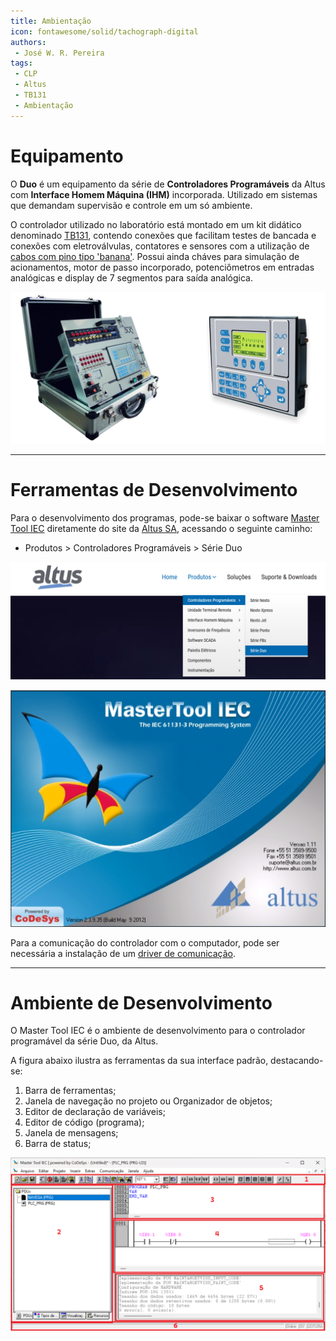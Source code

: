 ```yaml
---
title: Ambientação
icon: fontawesome/solid/tachograph-digital
authors:
 - José W. R. Pereira
tags:
 - CLP
 - Altus
 - TB131
 - Ambientação
---
```


# Equipamento

O **Duo** é um equipamento da série de **Controladores Programáveis** da Altus com **Interface Homem Máquina (IHM)** incorporada. Utilizado em sistemas que demandam supervisão e controle em um só ambiente. 

O controlador utilizado no laboratório está montado em um kit didático denominado [TB131](https://www.altus.com.br/produto/15/kit-didatico), contendo conexões que facilitam testes de bancada e conexões com eletroválvulas, contatores e sensores com a utilização de [cabos com pino tipo 'banana'](https://www.ryndackcomponentes.com.br/conectores-e-chaves/outros-conectores/pinos-e-bornes-banana-garras-jacare-e-pontas-de-prova/pinos-banana.html). Possui ainda cháves para simulação de acionamentos, motor de passo incorporado, potenciômetros em entradas analógicas e display de 7 segmentos para saída analógica. 


![TB131-CLP-DUO](img/lab0-tb131-duo.png)

---

# Ferramentas de Desenvolvimento

Para o desenvolvimento dos programas, pode-se baixar o software [Master Tool IEC](https://www.altus.com.br/wp-content/uploads/2024/11/mastertool_iec_mt8200.zip) diretamente do site da [Altus SA](https://www.altus.com.br/serie/programacao-clp/), acessando o seguinte caminho:

- Produtos > Controladores Programáveis > Série Duo

![Produtos](img/lab0-caminho_material.png)

![MasterToolIEC](img/lab0-master_tool_iec.png)

Para a comunicação do controlador com o computador, pode ser necessária a instalação de um [driver de comunicação](driver/PL23XX_Prolific_DriverInstaller_v408.zip).

---

# Ambiente de Desenvolvimento

O Master Tool IEC é o ambiente de desenvolvimento para o controlador programável da série Duo, da Altus. 

A figura abaixo ilustra as ferramentas da sua interface padrão, destacando-se:

1. Barra de ferramentas;
2. Janela de navegação no projeto ou Organizador de objetos;
3. Editor de declaração de variáveis;
4. Editor de código (programa);
5. Janela de mensagens;
6. Barra de status;

![IDE](img/lab0-ide_mastertool.png)


